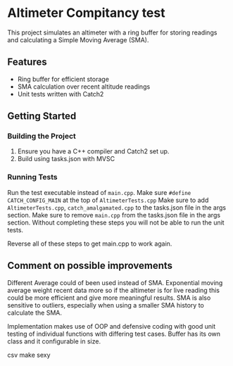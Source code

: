# Altimeter Compitancy test

This project simulates an altimeter with a ring buffer for storing readings and calculating a Simple Moving Average (SMA).

## Features

- Ring buffer for efficient storage
- SMA calculation over recent altitude readings
- Unit tests written with Catch2

## Getting Started

### Building the Project
1. Ensure you have a C++ compiler and Catch2 set up.
2. Build using tasks.json with MVSC

### Running Tests
Run the test executable instead of `main.cpp`.
Make sure `#define CATCH_CONFIG_MAIN` at the top of `AltimeterTests.cpp`
Make sure to add `AltimeterTests.cpp`, `catch_amalgamated.cpp` to the tasks.json file in the args section.
Make sure to remove `main.cpp` from the tasks.json file in the args section.
Without completing these steps you will not be able to run the unit tests.

Reverse all of these steps to get main.cpp to work again.

## Comment on possible improvements

Different Average could of been used instead of SMA. Exponential moving average weight recent data more
so if the altimeter is for live reading this could be more efficient and give more meaningful results.
SMA is also sensitive to outliers, especially when using a smaller SMA history to calculate the SMA.

Implementation makes use of OOP and defensive coding with good unit testing of individual functions
with differing test cases.
Buffer has its own class and it configurable in size.


csv make sexy

